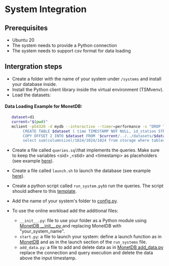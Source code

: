 # System Integration

## Prerequisites
- Ubuntu 20
- The system needs to provide a Python connection
- The system needs to support csv format for data loading

## Intergration steps

 - Create a folder with the name of your system under `/systems` and install your database inside.
 - Install the Python client library inside the virtual environment (TSMvenv).
 - Load the datasets:


#### Data Loading Example for MonetDB:
```bash
   dataset=d1
   current="$(pwd)"
   mclient -p54320 -d mydb --interactive --timer=performance -s "DROP TABLE IF EXISTS $dataset; \
        CREATE TABLE $dataset ( time TIMESTAMP NOT NULL, id_station STRING, s0 DOUBLE PRECISION , s1 DOUBLE PRECISION , s2 DOUBLE PRECISION , s3 DOUBLE PRECISION , s4 DOUBLE PRECISION , s5 DOUBLE PRECISION , s6 DOUBLE PRECISION , s7 DOUBLE PRECISION , s8 DOUBLE PRECISION , s9 DOUBLE PRECISION , s10 DOUBLE PRECISION , s11 DOUBLE PRECISION , s12 DOUBLE PRECISION , s13 DOUBLE PRECISION , s14 DOUBLE PRECISION , s15 DOUBLE PRECISION , s16 DOUBLE PRECISION , s17 DOUBLE PRECISION , s18 DOUBLE PRECISION , s19 DOUBLE PRECISION , s20 DOUBLE PRECISION , s21 DOUBLE PRECISION , s22 DOUBLE PRECISION , s23 DOUBLE PRECISION , s24 DOUBLE PRECISION , s25 DOUBLE PRECISION , s26 DOUBLE PRECISION , s27 DOUBLE PRECISION , s28 DOUBLE PRECISION , s29 DOUBLE PRECISION , s30 DOUBLE PRECISION , s31 DOUBLE PRECISION , s32 DOUBLE PRECISION , s33 DOUBLE PRECISION , s34 DOUBLE PRECISION , s35 DOUBLE PRECISION , s36 DOUBLE PRECISION , s37 DOUBLE PRECISION , s38 DOUBLE PRECISION , s39 DOUBLE PRECISION , s40 DOUBLE PRECISION , s41 DOUBLE PRECISION , s42 DOUBLE PRECISION , s43 DOUBLE PRECISION , s44 DOUBLE PRECISION , s45 DOUBLE PRECISION , s46 DOUBLE PRECISION , s47 DOUBLE PRECISION , s48 DOUBLE PRECISION , s49 DOUBLE PRECISION , s50 DOUBLE PRECISION , s51 DOUBLE PRECISION , s52 DOUBLE PRECISION , s53 DOUBLE PRECISION , s54 DOUBLE PRECISION , s55 DOUBLE PRECISION , s56 DOUBLE PRECISION , s57 DOUBLE PRECISION , s58 DOUBLE PRECISION , s59 DOUBLE PRECISION , s60 DOUBLE PRECISION , s61 DOUBLE PRECISION , s62 DOUBLE PRECISION , s63 DOUBLE PRECISION , s64 DOUBLE PRECISION , s65 DOUBLE PRECISION , s66 DOUBLE PRECISION , s67 DOUBLE PRECISION , s68 DOUBLE PRECISION , s69 DOUBLE PRECISION , s70 DOUBLE PRECISION , s71 DOUBLE PRECISION , s72 DOUBLE PRECISION , s73 DOUBLE PRECISION , s74 DOUBLE PRECISION , s75 DOUBLE PRECISION , s76 DOUBLE PRECISION , s77 DOUBLE PRECISION , s78 DOUBLE PRECISION , s79 DOUBLE PRECISION , s80 DOUBLE PRECISION , s81 DOUBLE PRECISION , s82 DOUBLE PRECISION , s83 DOUBLE PRECISION , s84 DOUBLE PRECISION , s85 DOUBLE PRECISION , s86 DOUBLE PRECISION , s87 DOUBLE PRECISION , s88 DOUBLE PRECISION , s89 DOUBLE PRECISION , s90 DOUBLE PRECISION , s91 DOUBLE PRECISION , s92 DOUBLE PRECISION , s93 DOUBLE PRECISION , s94 DOUBLE PRECISION , s95 DOUBLE PRECISION , s96 DOUBLE PRECISION , s97 DOUBLE PRECISION , s98 DOUBLE PRECISION , s99 DOUBLE PRECISION );
        COPY OFFSET 2 INTO $dataset FROM '$current/../../datasets/$dataset.csv' USING DELIMITERS ',','\n';
        select sum(columnsize)/1024/1024/1024 from storage where table='$dataset'; " 
 ```


- Create a file called `queries.sql`that implements the queries. Make sure to keep the variables \<sid\> ,\<stid\> and \<timestamp\> as placeholders (see example [here](https://github.com/eXascaleInfolab/TSM-Bench/tree/main/systems/monetdb/queries.sql)).
- Create a file called `launch.sh` to launch the database (see example [here](https://github.com/eXascaleInfolab/TSM-Bench/tree/main/systems/influx/launch.sh)).
- Create a python script called  `run_system.py`to run the queries. The script should adhere to this [template](https://github.com/eXascaleInfolab/TSM-Bench/tree/main/systems/run_system_template.py).
- Add the name of your system's folder to [config.py](https://github.com/eXascaleInfolab/TSM-Bench/tree/main/systems/config.py).

- To use the online workload add the additional files:
    - `__init__.py`: file to use your folder as a Python module using 
[MonetDB \_\_init\_\_.py ](https://github.com/eXascaleInfolab/TSM-Bench/tree/main/systems/monetdb/__init__.py) and replacing MonetDB with "your\_system\_name".
    - `start.py`: a file to launch your system:
   define a launch function as in [MonetDB](https://github.com/eXascaleInfolab/TSM-Bench/tree/main/systems/monetdb/start.py) and as in the launch section of the `run_systems` file.
    - `add_data.py`: a file to add and delete data as in [MonetDB add\_data.py](https://github.com/eXascaleInfolab/TSM-Bench/tree/main/systems/monetdb/add_data.py) replace the connection and query execution and delete the data above the input timestamp.


